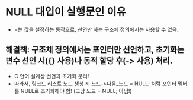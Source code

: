 # NULL 대입이 실행문인 이유 
- =는 값을 설정하는 동작으로, 선언만 하는 구조체 정의에서는 사용할 수 없음.


## 해결책: 구조체 정의에서는 포인터만 선언하고, 초기화는 변수 선언 시({} 사용)나 동적 할당 후(-> 사용) 처리.
- C 언어 설계상 선언과 초기화 분리! 
- 따라서, 링크드 리스트 노드 생성 시 노드->다음_노드 = NULL; 처럼 포인터 멤버를 NULL로 초기화해야 함! (그냥 노드 = NULL; 아님!)

